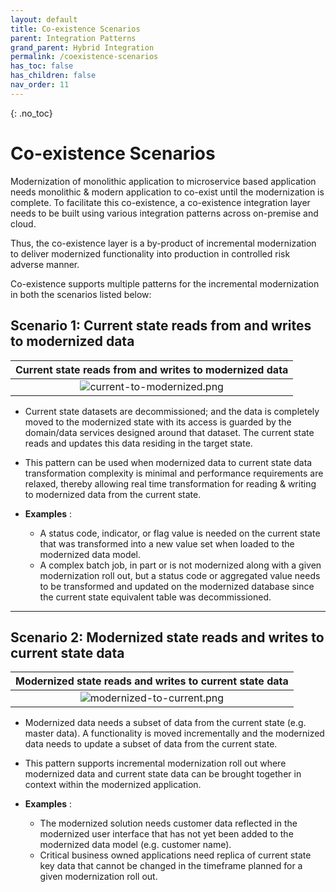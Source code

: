 ```yaml
---
layout: default
title: Co-existence Scenarios
parent: Integration Patterns
grand_parent: Hybrid Integration
permalink: /coexistence-scenarios
has_toc: false
has_children: false
nav_order: 11
---
```


{: .no_toc}
# Co-existence Scenarios

Modernization of monolithic application to microservice based application needs monolithic & modern application to co-exist until the modernization is complete. To facilitate this co-existence, a co-existence integration layer needs to be built using various integration patterns across on-premise and cloud. 

Thus, the co-existence layer is a by-product of incremental modernization to deliver modernized functionality into production in controlled risk adverse manner.

Co-existence supports multiple patterns for the incremental modernization in both the scenarios listed below:

## Scenario 1: Current state reads from and writes to modernized data

| Current state reads from and writes to modernized data |
| :-: |
| ![current-to-modernized.png](../../../resources/current-to-modernized.png) |

- Current state datasets are decommissioned; and the data is completely moved to the modernized state with its access is guarded by the domain/data services designed around that dataset. The current state reads and updates this data residing in the target state.
- This pattern can be used when modernized data to current state data transformation complexity is minimal and performance requirements are relaxed, thereby allowing real time transformation for reading & writing to modernized data from the current state.

- **Examples** : 
	- A status code, indicator, or flag value is needed on the current state that was transformed into a new value set when loaded to the modernized data model.
	- A complex batch job, in part or is not modernized along with a given modernization roll out, but a status code or aggregated value needs to be transformed and updated on the modernized database since the current state equivalent table was decommissioned.

---

## Scenario 2: Modernized state reads and writes to current state data

| Modernized state reads and writes to current state data |
| :-: |
| ![modernized-to-current.png](../../../resources/modernized-to-current.png) |

- Modernized data needs a subset of data from the current state (e.g. master data). A functionality is moved incrementally and the modernized data needs to update a subset of data from the current state.
- This pattern supports incremental modernization roll out where modernized data and current state data can be brought together in context within the modernized application.

- **Examples** : 
	- The modernized solution needs customer data reflected in the modernized user interface that has not yet been added to the modernized data model (e.g. customer name).
	- Critical business owned applications need replica of current state key data that cannot be changed in the timeframe planned for a given modernization roll out.
